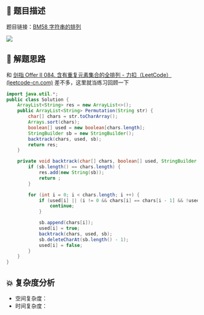 ## 📃 题目描述

题目链接：[BM58 字符串的排列](https://www.nowcoder.com/practice/fe6b651b66ae47d7acce78ffdd9a96c7?tpId=295&tqId=23291&ru=/exam/oj&qru=/ta/format-top101/question-ranking&sourceUrl=%2Fexam%2Foj)

![](C:\Users\19124\AppData\Roaming\Typora\typora-user-images\image-20220917122203090.png)

## 🔔 解题思路

和 [剑指 Offer II 084. 含有重复元素集合的全排列 - 力扣（LeetCode） (leetcode-cn.com)](https://leetcode-cn.com/problems/7p8L0Z/) 差不多，这里就当练习回顾一下


```java
import java.util.*;
public class Solution {
    ArrayList<String> res = new ArrayList<>();
    public ArrayList<String> Permutation(String str) {
        char[] chars = str.toCharArray();
        Arrays.sort(chars);
        boolean[] used = new boolean[chars.length];
        StringBuilder sb = new StringBuilder();
        backtrack(chars, used, sb);
        return res;
    }

    private void backtrack(char[] chars, boolean[] used, StringBuilder sb) {
        if (sb.length() == chars.length) {
            res.add(new String(sb));
            return ;
        }

        for (int i = 0; i < chars.length; i ++) {
            if (used[i] || (i != 0 && chars[i] == chars[i - 1] && !used[i - 1])) {
                continue;
            }

            sb.append(chars[i]);
            used[i] = true;
            backtrack(chars, used, sb);
            sb.deleteCharAt(sb.length() - 1);
            used[i] = false;
        }
    }
}
```

## 💥 复杂度分析

- 空间复杂度：
- 时间复杂度：

